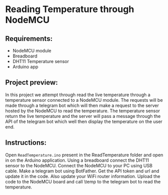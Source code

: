 # Reading Temperature through NodeMCU

## Requirements:

- NodeMCU module
- Breadboard
- DHT11 Temperature sensor
- Arduino app

## Project preview:

In this project we attempt through read the live temperature through a temperature sensor connected to a
NodeMCU module. The requests will be made through a telegram bot which will then make a request to the server hosted
by the NodeMCU to read the temperature. The temperature sensor return the live temperature and the server will pass a message through
the API of the telegram bot which well then display the temperature on the user end.

## Instructions: 
Open ```ReadTemperature.ino``` present in the ReadTemperature folder and open in on the Arduino application.
Using a breadboard connect the DHT11 sensor to the NodeMCU. Connect the NodeMCU to your PC using USB cable.
Make a telegram bot using BotFather. Get the API token and url and update it in the code. Also update your WiFi router
information. Upload the code to the NodeMCU board and call \temp to the telegram bot to read the temperature.